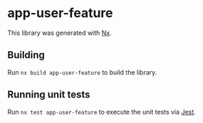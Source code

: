 # app-user-feature

This library was generated with [Nx](https://nx.dev).

## Building

Run `nx build app-user-feature` to build the library.

## Running unit tests

Run `nx test app-user-feature` to execute the unit tests via [Jest](https://jestjs.io).
